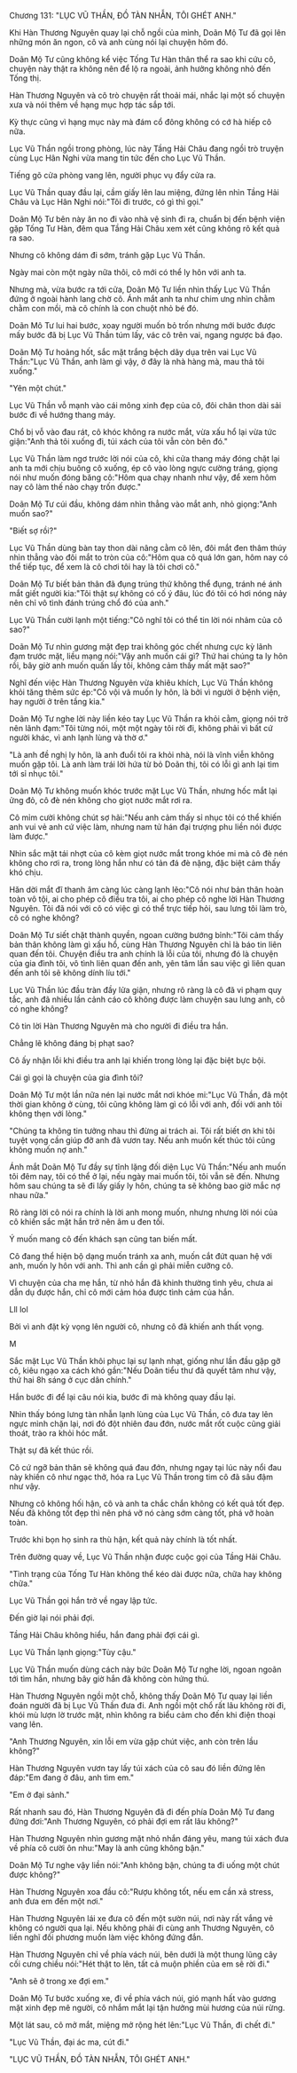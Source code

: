 




Chương 131: "LỤC VŨ THẦN, ĐỒ TÀN NHẪN, TÔI GHÉT ANH."


Khi Hàn Thương Nguyên quay lại chỗ ngồi của mình, Doãn Mộ Tư đã gọi lên những món ăn ngon, cô và anh cùng nói lại chuyện hôm đó.

Doãn Mộ Tư cũng không kể việc Tống Tư Hàn thân thể ra sao khi cứu cô, chuyện này thật ra không nên để lộ ra ngoài, ảnh hưởng không nhỏ đến Tống thị.

Hàn Thương Nguyên và cô trò chuyện rất thoải mái, nhắc lại một số chuyện xưa và nói thêm về hạng mục hợp tác sắp tới.

Kỳ thực cũng vì hạng mục này mà đám cổ đông không có cớ hà hiếp cô nữa.

Lục Vũ Thần ngồi trong phòng, lúc này Tầng Hải Châu đang ngồi trò truyện cùng Lục Hân Nghi vừa mang tin tức đến cho Lục Vũ Thần.

Tiếng gõ cửa phòng vang lên, người phục vụ đẩy cửa ra.

Lục Vũ Thần quay đầu lại, cầm giấy lên lau miệng, đứng lên nhìn Tầng Hải Châu và Lục Hân Nghi nói:"Tôi đi trước, có gì thì gọi."

Doãn Mộ Tư bên này ăn no đi vào nhà vệ sinh đi ra, chuẩn bị đến bệnh viện gặp Tống Tư Hàn, đêm qua Tầng Hải Châu xem xét cũng không rõ kết quả ra sao.

Nhưng cô không dám đi sớm, tránh gặp Lục Vũ Thần.

Ngày mai còn một ngày nữa thôi, cô mới có thể ly hôn với anh ta.

Nhưng mà, vừa bước ra tới cửa, Doãn Mộ Tư liền nhìn thấy Lục Vũ Thần đứng ở ngoài hành lang chờ cô. Ánh mắt anh ta như chim ưng nhìn chằm chằm con mồi, mà cô chính là con chuột nhỏ bé đó.

Doãn Mô Tư lui hai bước, xoay người muốn bỏ trốn nhưng mới bước được mấy bước đã bị Lục Vũ Thần túm lấy, vác cô trên vai, ngang ngược bá đạo.

Doãn Mộ Tư hoảng hốt, sắc mặt trắng bệch dãy dụa trên vai Lục Vũ Thần:"Lục Vũ Thần, anh làm gì vậy, ở đây là nhà hàng mà, mau thả tôi xuống."

"Yên một chút."

Lục Vũ Thần vỗ mạnh vào cái mông xinh đẹp của cô, đôi chân thon dài sải bước đi về hướng thang máy.



Chổ bị vỗ vào đau rát, cô khóc không ra nước mắt, vừa xấu hổ lại vừa tức giận:"Anh thả tôi xuống đi, túi xách của tôi vẫn còn bên đó."

Lục Vũ Thần làm ngơ trước lời nói của cô, khi cửa thang máy đóng chặt lại anh ta mới chịu buông cô xuống, ép cô vào lòng ngực cường tráng, giọng nói như muốn đóng băng cô:"Hôm qua chạy nhanh như vậy, để xem hôm nay cô làm thế nào chạy trốn được."

Doãn Mộ Tư cúi đầu, không dám nhìn thẳng vào mắt anh, nhỏ giọng:"Anh muốn sao?"

"Biết sợ rồi?"

Lục Vũ Thần dùng bàn tay thon dài nâng cằm cô lên, đôi mắt đen thâm thúy nhìn thẳng vào đôi mắt to tròn của cô:"Hôm qua cô quá lớn gan, hôm nay có thể tiếp tục, để xem là cô chơi tôi hay là tôi chơi cô."

Doãn Mộ Tư biết bản thân đã đụng trúng thứ không thể đụng, tránh né ánh mắt giết người kia:"Tôi thật sự không có cố ý đâu, lúc đó tôi có hơi nóng nảy nên chỉ vô tình đánh trúng chổ đó của anh."

Lục Vũ Thần cười lạnh một tiếng:"Cô nghĩ tôi có thể tin lời nói nhảm của cô sao?"

Doãn Mộ Tư nhìn gương mặt đẹp trai không góc chết nhưng cực kỳ lãnh đạm trước mặt, liều mạng nói:"Vậy anh muốn cái gì? Thứ hai chúng ta ly hôn rồi, bây giờ anh muốn quấn lấy tôi, không cảm thấy mất mặt sao?"

Nghĩ đến việc Hàn Thương Nguyên vừa khiêu khích, Lục Vũ Thần không khỏi tăng thêm sức ép:"Cô vội vã muốn ly hôn, là bởi vì người ở bệnh viện, hay người ở trên tầng kia."

Doãn Mộ Tư nghe lời này liền kéo tay Lục Vũ Thần ra khỏi cằm, giọng nói trở nên lãnh đạm:"Tôi từng nói, một một ngày tôi rời đi, không phải vì bất cứ người khác, vì anh lạnh lùng và thờ ơ."

"Là anh đề nghị ly hôn, là anh đuổi tôi ra khỏi nhà, nói là vĩnh viễn không muốn gặp tôi. Là anh làm trái lời hứa từ bỏ Doãn thị, tôi có lỗi gì anh lại tìm tới sỉ nhục tôi."

Doãn Mộ Tư không muốn khóc trước mặt Lục Vũ Thần, nhưng hốc mắt lại ửng đỏ, cô đè nén không cho giọt nước mắt rơi ra.

Cô mỉm cười không chút sợ hãi:"Nếu anh cảm thấy sỉ nhục tôi có thể khiến anh vui vẻ anh cứ việc làm, nhưng nam tử hán đại trượng phu liền nói được làm được."

Nhìn sắc mặt tái nhợt của cô kèm giọt nước mắt trong khóe mi mà cô đè nén không cho rơi ra, trong lòng hắn như có tản đá đè nặng, đặc biệt cảm thấy khó chịu.

Hăn dời mắt đĩ thanh âm càng lúc càng lạnh lẽo:"Cô nói như bản thân hoàn toàn vô tội, ai cho phép cô điều tra tôi, ai cho phép cô nghe lời Hàn Thương Nguyên. Tôi đã nói với cô có việc gì có thể trực tiếp hỏi, sau lưng tôi làm trò, cô có nghe không?

Doãn Mộ Tư siết chặt thành quyền, ngoan cường bướng bỉnh:"Tôi cảm thấy bản thân không làm gì xấu hổ, cùng Hàn Thương Nguyên chỉ là báo tin liên quan đến tôi. Chuyện điều tra anh chính là lỗi của tôi, nhưng đó là chuyện của gia đình tôi, vô tình liên quan đến anh, yên tâm lần sau việc gì liên quan đến anh tôi sẽ không dính líu tới."

Lục Vũ Thần lúc đầu tràn đầy lửa giận, nhưng rõ ràng là cô đã vi phạm quy tắc, anh đã nhiều lần cảnh cáo cô không được làm chuyện sau lưng anh, cô có nghe không?

Cô tin lời Hàn Thương Nguyên mà cho người đi điều tra hắn.

Chẳng lẽ không đáng bị phạt sao?

Cô ấy nhận lỗi khi điều tra anh lại khiến trong lòng lại đặc biệt bực bội.

Cái gì gọi là chuyện của gia đình tôi?

Doãn Mộ Tư một lần nữa nén lại nước mắt nơi khóe mi:"Lục Vũ Thần, đã một thời gian không ở cùng, tôi cũng không làm gì có lỗi với anh, đối với anh tôi không thẹn với lòng."

"Chúng ta không tin tưởng nhau thì đừng ai trách ai. Tôi rất biết ơn khi tôi tuyệt vọng cần giúp đỡ anh đã vươn tay. Nếu anh muốn kết thúc tôi cũng không muốn nợ anh."



Ánh mắt Doãn Mộ Tư đầy sự tĩnh lặng đối diện Lục Vũ Thần:"Nếu anh muốn tôi đêm nay, tôi có thể ở lại, nếu ngày mai muốn tôi, tôi vẫn sẽ đến. Nhưng hôm sau chúng ta sẽ đi lấy giấy ly hôn, chúng ta sẽ không bao giờ mắc nợ nhau nữa."

Rõ ràng lời cô nói ra chính là lời anh mong muốn, nhưng nhưng lời nói của cô khiến sắc mặt hắn trở nên âm u đen tối.

Ý muốn mang cô đến khách sạn cũng tan biến mất.

Cô đang thể hiện bộ dạng muốn tránh xa anh, muốn cắt đứt quan hệ với anh, muốn ly hôn với anh. Thì anh cần gì phải miễn cưỡng cô.

Vì chuyện của cha mẹ hắn, từ nhỏ hắn đã khinh thường tình yêu, chưa ai dẫn dụ được hắn, chỉ cô mới cảm hóa được tình cảm của hắn.

Lll lol

Bởi vì anh đặt kỳ vọng lên người cô, nhưng cô đã khiến anh thất vọng.

M

Sắc mặt Lục Vũ Thần khôi phục lại sự lạnh nhạt, giống như lần đầu gặp gỡ cô, kiêu ngạo xa cách khó gần:"Nếu Doãn tiểu thư đã quyết tâm như vậy, thứ hai 8h sáng ở cục dân chính."

Hắn bước đi để lại câu nói kia, bước đi mà không quay đầu lại.

Nhìn thấy bóng lưng tàn nhẫn lạnh lùng của Lục Vũ Thần, cô đưa tay lên ngực mình chặn lại, nơi đó đột nhiên đau đớn, nước mắt rốt cuộc cũng giải thoát, trào ra khỏi hóc mắt.

Thật sự đã kết thúc rồi.

Cô cứ ngỡ bản thân sẽ không quá đau đớn, nhưng ngay tại lúc này nổi đau này khiến cô như ngạc thở, hóa ra Lục Vũ Thần trong tim cô đã sâu đậm như vậy.

Nhưng cô không hối hận, cô và anh ta chắc chắn không có kết quả tốt đẹp. Nếu đã không tốt đẹp thì nên phá vỡ nó càng sớm càng tốt, phá vỡ hoàn toàn.

Trước khi bọn họ sinh ra thù hận, kết quả này chính là tốt nhất.

Trên đường quay về, Lục Vũ Thần nhận được cuộc gọi của Tầng Hải Châu.

"Tình trạng của Tống Tư Hàn không thể kéo dài được nữa, chữa hay không chữa."

Lục Vũ Thần gọi hắn trở về ngay lập tức.

Đến giờ lại nói phải đợi.

Tầng Hải Châu không hiểu, hắn đang phải đợi cái gì.

Lục Vũ Thần lạnh giọng:"Tùy cậu."

Lục Vũ Thần muốn dùng cách này bức Doãn Mộ Tư nghe lời, ngoan ngoãn tới tìm hắn, nhưng bây giờ hắn đã không còn hứng thú.



Hàn Thương Nguyên ngồi một chỗ, không thấy Doãn Mộ Tư quay lại liền đoán người đã bị Lục Vũ Thần đưa đi. Anh ngồi một chổ rất lâu không rời đi, khói mù lượn lờ trước mặt, nhìn không ra biểu cảm cho đến khi điện thoại vang lên.

"Anh Thương Nguyên, xin lỗi em vừa gặp chút việc, anh còn trên lầu không?"

Hàn Thương Nguyên vươn tay lấy túi xách của cô sau đó liền đứng lên đáp:"Em đang ở đâu, anh tìm em."

"Em ở đại sảnh."

Rất nhanh sau đó, Hàn Thương Nguyên đã đi đến phía Doãn Mộ Tư đang đứng đơi:"Anh Thương Nguyên, có phải đợi em rất lâu không?"

Hàn Thương Nguyên nhìn gương mặt nhỏ nhắn đáng yêu, mang túi xách đưa về phía cô cười ôn nhu:"May là anh cũng không bận."

Doãn Mộ Tư nghe vậy liền nói:"Anh không bận, chúng ta đi uống một chút được không?"

Hàn Thương Nguyên xoa đầu cô:"Rượu không tốt, nếu em cần xả stress, anh đưa em đến một nơi."

Hàn Thương Nguyên lái xe đưa cô đến một sườn núi, nơi này rất vắng vẻ không có người qua lại. Nếu không phải đi cùng anh Thương Nguyên, cô liền nghĩ đối phương muốn làm việc không đứng đắn.

Hàn Thương Nguyên chỉ về phía vách núi, bên dưới là một thung lũng cây cối cưng chiều nói:"Hét thật to lên, tất cả muộn phiền của em sẽ rời đi."

"Anh sẽ ở trong xe đợi em."

Doãn Mộ Tư bước xuống xe, đi về phía vách núi, gió mạnh hất vào gương mặt xinh đẹp mê người, cô nhắm mắt lại tận hưởng mùi hương của núi rừng.

Một lát sau, cô mở mắt, miệng mở rộng hét lên:"Lục Vũ Thần, đi chết đi."

"Lục Vũ Thần, đại ác ma, cút đi."

"LỤC VŨ THẦN, ĐỒ TÀN NHẪN, TÔI GHÉT ANH."




